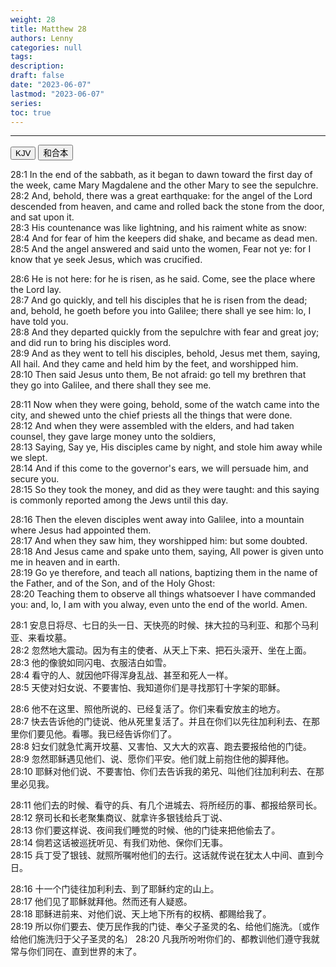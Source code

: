 ```yaml
---
weight: 28
title: Matthew 28
authors: Lenny
categories: null
tags: 
description: 
draft: false
date: "2023-06-07"
lastmod: "2023-06-07"
series:
toc: true
---
```



<!--more-->
---

<!-- Tab links -->

<div class="tab">
  <button class="tablinks active" onclick="tablabel(event, 'english')">KJV</button>
  <button class="tablinks" onclick="tablabel(event, 'chinese')">和合本</button>
</div>

<!-- Tab content -->
<div id="english" class="tabcontent" style="display:block">

28:1 In the end of the sabbath, as it began to dawn toward the first day of the week, came Mary Magdalene and the other Mary to see the sepulchre.  
28:2 And, behold, there was a great earthquake: for the angel of the Lord descended from heaven, and came and rolled back the stone from the door, and sat upon it.  
28:3 His countenance was like lightning, and his raiment white as snow:  
28:4 And for fear of him the keepers did shake, and became as dead men.  
28:5 And the angel answered and said unto the women, Fear not ye: for I know that ye seek Jesus, which was crucified.  

28:6 He is not here: for he is risen, as he said. Come, see the place where the Lord lay.  
28:7 And go quickly, and tell his disciples that he is risen from the dead; and, behold, he goeth before you into Galilee; there shall ye see him: lo, I have told you.  
28:8 And they departed quickly from the sepulchre with fear and great joy; and did run to bring his disciples word.  
28:9 And as they went to tell his disciples, behold, Jesus met them, saying, All hail. And they came and held him by the feet, and worshipped him.  
28:10 Then said Jesus unto them, Be not afraid: go tell my brethren that they go into Galilee, and there shall they see me.  

28:11 Now when they were going, behold, some of the watch came into the city, and shewed unto the chief priests all the things that were done.  
28:12 And when they were assembled with the elders, and had taken counsel, they gave large money unto the soldiers,  
28:13 Saying, Say ye, His disciples came by night, and stole him away while we slept.  
28:14 And if this come to the governor's ears, we will persuade him, and secure you.  
28:15 So they took the money, and did as they were taught: and this saying is commonly reported among the Jews until this day.  

28:16 Then the eleven disciples went away into Galilee, into a mountain where Jesus had appointed them.  
28:17 And when they saw him, they worshipped him: but some doubted.  
28:18 And Jesus came and spake unto them, saying, All power is given unto me in heaven and in earth.  
28:19 Go ye therefore, and teach all nations, baptizing them in the name of the Father, and of the Son, and of the Holy Ghost:  
28:20 Teaching them to observe all things whatsoever I have commanded you: and, lo, I am with you alway, even unto the end of the world. Amen.  
</div>


<div id="chinese" class="tabcontent">

28:1 安息日将尽、七日的头一日、天快亮的时候、抹大拉的马利亚、和那个马利亚、来看坟墓。  
28:2 忽然地大震动。因为有主的使者、从天上下来、把石头滚开、坐在上面。  
28:3 他的像貌如同闪电、衣服洁白如雪。  
28:4 看守的人、就因他吓得浑身乱战、甚至和死人一样。  
28:5 天使对妇女说、不要害怕、我知道你们是寻找那钉十字架的耶稣。  

28:6 他不在这里、照他所说的、已经复活了。你们来看安放主的地方。  
28:7 快去告诉他的门徒说、他从死里复活了。并且在你们以先往加利利去、在那里你们要见他。看哪。我已经告诉你们了。  
28:8 妇女们就急忙离开坟墓、又害怕、又大大的欢喜、跑去要报给他的门徒。  
28:9 忽然耶稣遇见他们、说、愿你们平安。他们就上前抱住他的脚拜他。  
28:10 耶稣对他们说、不要害怕、你们去告诉我的弟兄、叫他们往加利利去、在那里必见我。  

28:11 他们去的时候、看守的兵、有几个进城去、将所经历的事、都报给祭司长。  
28:12 祭司长和长老聚集商议、就拿许多银钱给兵丁说、  
28:13 你们要这样说、夜间我们睡觉的时候、他的门徒来把他偷去了。  
28:14 倘若这话被巡抚听见、有我们劝他、保你们无事。  
28:15 兵丁受了银钱、就照所嘱咐他们的去行。这话就传说在犹太人中间、直到今日。  

28:16 十一个门徒往加利利去、到了耶稣约定的山上。  
28:17 他们见了耶稣就拜他。然而还有人疑惑。  
28:18 耶稣进前来、对他们说、天上地下所有的权柄、都赐给我了。  
28:19 所以你们要去、使万民作我的门徒、奉父子圣灵的名、给他们施洗。〔或作给他们施洗归于父子圣灵的名〕
28:20 凡我所吩咐你们的、都教训他们遵守我就常与你们同在、直到世界的末了。  

</div>